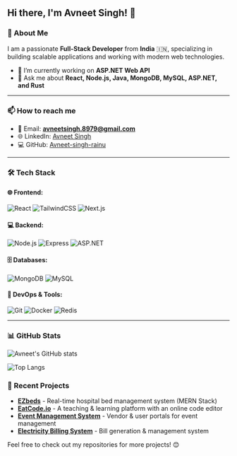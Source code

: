 ## Hi there, I'm Avneet Singh! 👋

### 🚀 About Me
I am a passionate **Full-Stack Developer** from **India** 🇮🇳, specializing in building scalable applications and working with modern web technologies.

- 🔭 I’m currently working on **ASP.NET Web API**
- 💬 Ask me about **React, Node.js, Java, MongoDB, MySQL, ASP.NET, and Rust**

---

### 📫 How to reach me
- 📧 Email: **avneetsingh.8979@gmail.com**
- 🌐 LinkedIn: [Avneet Singh](https://www.linkedin.com/in/avneetsingh5576)
- 💻 GitHub: [Avneet-singh-rainu](https://github.com/Avneet-singh-rainu)

---

### 🛠️ Tech Stack
#### 🌐 Frontend:
![React](https://img.shields.io/badge/React-20232A?style=for-the-badge&logo=react&logoColor=61DAFB)
![TailwindCSS](https://img.shields.io/badge/TailwindCSS-38B2AC?style=for-the-badge&logo=tailwind-css&logoColor=white)
![Next.js](https://img.shields.io/badge/Next.js-000000?style=for-the-badge&logo=next.js&logoColor=white)

#### 💻 Backend:
![Node.js](https://img.shields.io/badge/Node.js-43853D?style=for-the-badge&logo=node.js&logoColor=white)
![Express](https://img.shields.io/badge/Express.js-000000?style=for-the-badge&logo=express&logoColor=white)
![ASP.NET](https://img.shields.io/badge/ASP.NET-5C2D91?style=for-the-badge&logo=dotnet&logoColor=white)

#### 🗄️ Databases:
![MongoDB](https://img.shields.io/badge/MongoDB-4EA94B?style=for-the-badge&logo=mongodb&logoColor=white)
![MySQL](https://img.shields.io/badge/MySQL-4479A1?style=for-the-badge&logo=mysql&logoColor=white)

#### 🔧 DevOps & Tools:
![Git](https://img.shields.io/badge/Git-F05032?style=for-the-badge&logo=git&logoColor=white)
![Docker](https://img.shields.io/badge/Docker-2496ED?style=for-the-badge&logo=docker&logoColor=white)
![Redis](https://img.shields.io/badge/Redis-DC382D?style=for-the-badge&logo=redis&logoColor=white)

---

### 📊 GitHub Stats
![Avneet's GitHub stats](https://github-readme-stats.vercel.app/api?username=Avneet-singh-rainu&show_icons=true&theme=radical)

![Top Langs](https://github-readme-stats.vercel.app/api/top-langs/?username=Avneet-singh-rainu&layout=compact&theme=radical)


### 🚀 Recent Projects
- **[EZbeds](https://github.com/Avneet-singh-rainu/EZbeds)** - Real-time hospital bed management system (MERN Stack)
- **[EatCode.io](https://github.com/Avneet-singh-rainu/EatCode.io)** - A teaching & learning platform with an online code editor
- **[Event Management System](https://github.com/Avneet-singh-rainu/Event-Management-System)** - Vendor & user portals for event management
- **[Electricity Billing System](https://github.com/Avneet-singh-rainu/Electricity-Billing-System)** - Bill generation & management system

Feel free to check out my repositories for more projects! 😊

